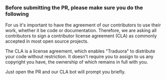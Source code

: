 ### Before submitting the PR, please make sure you do the following
For us it's important to have the agreement of our contributors to use their work, whether it be code or documentation. Therefore, we are asking all contributors to sign a contributor license agreement (CLA) as commonly accepted in most open source projects.

The CLA is a license agreement, which enables "Traduora" to distribute your code without restriction. It doesn't require you to assign to us any copyright you have, the ownership of which remains in full with you.

Just open the PR and our CLA bot will prompt you briefly.

